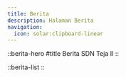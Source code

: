 ```yaml
---
title: Berita
description: Halaman Berita
navigation:
  icon: solar:clipboard-linear
---
```


::berita-hero
#title
Berita SDN Teja II
::

::berita-list
::
